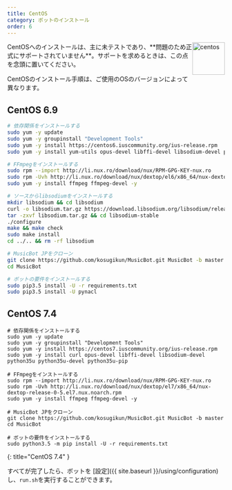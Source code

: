 ```yaml
---
title: CentOS
category: ボットのインストール
order: 6
---
```


<img class="doc-img" src="{{ site.baseurl }}/images/centos.png" alt="centos" style="width: 75px; float: right;"/>
CentOSへのインストールは、主に未テストであり、**問​​題のため正式にサポートされていません**。サポートを求めるときは、この点を念頭に置いてください。

CentOSのインストール手順は、ご使用のOSのバージョンによって異なります。

## CentOS 6.9

~~~sh
# 依存関係をインストールする
sudo yum -y update
sudo yum -y groupinstall "Development Tools"
sudo yum -y install https://centos6.iuscommunity.org/ius-release.rpm
sudo yum -y install yum-utils opus-devel libffi-devel libsodium-devel python35u python35u-devel python35u-pip

# FFmpegをインストールする
sudo rpm --import http://li.nux.ro/download/nux/RPM-GPG-KEY-nux.ro
sudo rpm -Uvh http://li.nux.ro/download/nux/dextop/el6/x86_64/nux-dextop-release-0-2.el6.nux.noarch.rpm
sudo yum -y install ffmpeg ffmpeg-devel -y

# ソースからlibsodiumをインストールする
mkdir libsodium && cd libsodium
curl -o libsodium.tar.gz https://download.libsodium.org/libsodium/releases/LATEST.tar.gz
tar -zxvf libsodium.tar.gz && cd libsodium-stable
./configure
make && make check
sudo make install
cd ../.. && rm -rf libsodium

# MusicBot JPをクローン
git clone https://github.com/kosugikun/MusicBot.git MusicBot -b master
cd MusicBot

# ボットの要件をインストールする
sudo pip3.5 install -U -r requirements.txt
sudo pip3.5 install -U pynacl
~~~

## CentOS 7.4

~~~
# 依存関係をインストールする
sudo yum -y update
sudo yum -y groupinstall "Development Tools"
sudo yum -y install https://centos7.iuscommunity.org/ius-release.rpm
sudo yum -y install curl opus-devel libffi-devel libsodium-devel python35u python35u-devel python35u-pip

# FFmpegをインストールする
sudo rpm --import http://li.nux.ro/download/nux/RPM-GPG-KEY-nux.ro
sudo rpm -Uvh http://li.nux.ro/download/nux/dextop/el7/x86_64/nux-dextop-release-0-5.el7.nux.noarch.rpm
sudo yum -y install ffmpeg ffmpeg-devel -y

# MusicBot JPをクローン
git clone https://github.com/kosugikun/MusicBot.git MusicBot -b master
cd MusicBot

# ボットの要件をインストールする
sudo python3.5 -m pip install -U -r requirements.txt
~~~
{: title="CentOS 7.4" }

すべてが完了したら、ボットを [設定]({{ site.baseurl }}/using/configuration)し、`run.sh`を実行することができます。